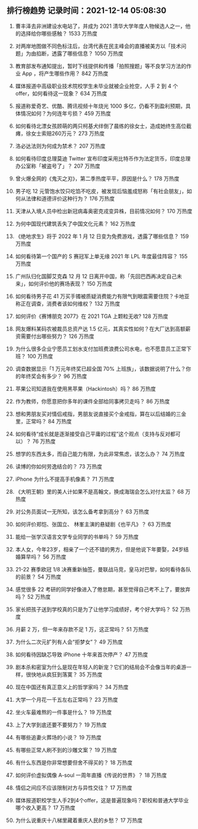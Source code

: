 
## 排行榜趋势 记录时间：2021-12-14 05:08:30
  
  1. 曹丰泽去非洲建设水电站了，并成为 2021 清华大学年度人物候选人之一，他的选择给你哪些感触？ 1533 万热度
    
  2. 对两岸地图做不同色标注后，台湾代表在民主峰会的直播被美方以「技术问题」为由掐断，透露了哪些信息？ 1050 万热度
    
  3. 教育部发布通知提出，暂时下线提供和传播「拍照搜题」等不良学习方法的作业 App ，将产生哪些作用？ 842 万热度
    
  4. 媒体报道中高级职业技术院校学生未毕业就被企业抢空，人手 2 到 4 个 offer，如何看待这一现象？ 634 万热度
    
  5. 报道称爱奇艺、优酷、腾讯视频十年烧光 1000 多亿，仍看不到盈利预期，具体情况如何？为何连年亏损？ 459 万热度
    
  6. 如何看待北漂女孩顾萌的两只柯基犬绊倒了晨练的徐女士，造成她终生高位截瘫，徐女士索赔260万元？ 273 万热度
    
  7. 洛必达法则为何成为禁术？ 207 万热度
    
  8. 如何看待印度总理莫迪 Twitter 宣布印度采用比特币作为法定货币，印度总理办公室称「被盗号了」？ 207 万热度
    
  9. 曾火爆全网的《鬼灭之刃》，第二季热度平平，原因是什么？ 178 万热度
    
  10. 男子吃 12 元管饱水饺只吃馅不吃皮，被发现后恼羞成怒称「有社会朋友」，如何从法律和道德评价这种行为？ 176 万热度
    
  11. 天津从入境人员中检出新冠病毒奥密克戎变异株，目前情况如何？ 170 万热度
    
  12. 为何中国现代建筑丢失了中国文化元素？ 162 万热度
    
  13. 《绝地求生》将于 2022 年 1 月 12 日变为免费游戏，透露了哪些信息？ 159 万热度
    
  14. 如何看待第一个国产的 S 赛冠军上单无缘 2021 年 LPL 年度最佳阵容？ 155 万热度
    
  15. 广州队归化国脚艾克森 12 月 12 日离开中国，称「先回巴西再决定自己未来」，如何评价他的赛场表现？ 150 万热度
    
  16. 如何看待男子花 41 万买手镯被质疑消费能力有限气到眼震需要住院？卡地亚称正在调查，消费者该如何维权？ 132 万热度
    
  17. 如何评价《赛博朋克 2077》在 2021 TGA 上颗粒无收? 128 万热度
    
  18. 网友爆料某码农被裁员总资产达 1.5 亿元，其真实性如何？在大厂达到高额薪资需要付出哪些努力？ 126 万热度
    
  19. 为什么很多企业宁愿员工划水支付加班费浪费公司水电，也不愿意员工正常下班？ 100 万热度
    
  20. 调查数据显示「1 万元年终奖已超全国 70% 上班族」，该数据说明了什么？你的年终奖会有多少？ 96 万热度
    
  21. 苹果公司知道我在使用黑苹果（Hackintosh）吗？ 86 万热度
    
  22. 作为教师，你愿意把你多年的课件全部给同事拷贝走吗？ 86 万热度
    
  23. 想和男朋友买对情侣戒指，男朋友说直接买个金戒指，算在以后结婚的三金里，正常吗？ 84 万热度
    
  24. 如何看待“成长就是逐渐接受自己平庸的过程”这个观点（支持与反对都可以）？ 76 万热度
    
  25. 想学的东西太多，而自己能力有限，为此非常焦虑，该怎么办？ 74 万热度
    
  26. 读博的你如何劳逸结合的？ 73 万热度
    
  27. iPhone 为什么不提高手机像素？ 71 万热度
    
  28. 《大明王朝》里的美人计如果不是高翰文，换成海瑞会怎么对付太监？ 68 万热度
    
  29. 对公务员面试一无所知，该怎么备考拿到高分？ 63 万热度
    
  30. 如何评价郑恺、张国立、 林峯主演的悬疑剧《也平凡》？ 63 万热度
    
  31. 能给一张学汉语言文学专业同学的书单吗？ 59 万热度
    
  32. 本人女，今年23岁，相亲了一个还不错的男方，但是他说下年要娶，24岁结婚算早吗？ 56 万热度
    
  33. 21-22 赛季欧冠 1/8 决赛重新抽签，曼联战马竞，皇马对巴黎，如何看待各队的前景？ 54 万热度
    
  34. 感觉很多 22 考研的同学好像进入了倦怠期，甚至觉得自己考不上了，要放弃吗？ 52 万热度
    
  35. 家长把孩子送到学校真的只是为了让他学习成绩好，考个好大学吗？ 52 万热度
    
  36. 月薪  2 万，但一年来存款不足 1 万，这正常吗？ 51 万热度
    
  37. 为什么二次元扩列有人会“拒梦女”？ 49 万热度
    
  38. 如何看待因缺芯导致 iPhone 十年来首次停产？ 47 万热度
    
  39. 剧本杀和密室为什么是现在年轻人的新宠？它们的结局会不会像当年的桌游一样，很快地从疯狂到落寞？ 35 万热度
    
  40. 现在中国还有真正意义上的哲学家吗？ 34 万热度
    
  41. 大学一个月花一千五左右正常吗？ 23 万热度
    
  42. 坐火车最难熬的一件事是什么？ 19 万热度
    
  43. 上了大学到底还要不要努力？ 19 万热度
    
  44. 有哪些追妻火葬场的小说？ 19 万热度
    
  45. 有哪些正常人刷不到的沙雕文案？ 19 万热度
    
  46. 有什么东西是你非常想要但舍不得买的？ 18 万热度
    
  47. 如何评价虚拟偶像 A-soul 一周年直播《传说的世界》？ 18 万热度
    
  48. 情侣之间应不应该限制对方与异性交往？ 17 万热度
    
  49. 媒体报道职校学生人手2到4个offer，这是普遍现象吗？职校和普通大学毕业哪个收入更高？ 17 万热度
    
  50. 为什么说重庆十八梯里藏着重庆人民的乡愁？ 17 万热度
    